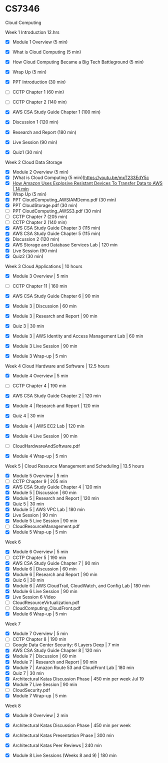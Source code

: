 # CS7346
Cloud Computing

Week 1 Introduction 12.hrs
- [x] Module 1 Overview (5 min)
- [x] What is Cloud Computing (5 min)
- [x] How Cloud Computing Became a Big Tech Battleground (5 min)
- [x] Wrap Up (5 min)
- [x] PPT Introduction (30 min)
- [ ] CCTP Chapter 1 (60 min)
- [ ] CCTP Chapter 2 (140 min)
- [x] AWS CSA Study Guide Chapter 1 (100 min)
- [x] Discussion 1 (120 min)
- [x] Research and Report (180 min)
- [x] Live Session (90 min)
- [x] Quiz1 (30 min)


Week 2 Cloud Data Storage 
- [x] Module 2 Overview (5 min)
- [x] [What is Cloud Computing (5 min)]https://youtu.be/mxT233EdY5c
- [x] [How Amazon Uses Explosive Resistant Devices To Transfer Data to AWS | 14 min](https://youtu.be/H3_ZqnqLyVo)
- [x] Wrap Up (5 min)
- [x] PPT CloudComputing_AWSIAMDemo.pdf (30 min)
- [x] PPT CloudStorage.pdf (30 min)
- [ ] PPT CloudComputing_AWSS3.pdf (30 min)
- [ ] CCTP Chapter 7 (205 min)
- [ ] CCTP Chapter 2 (140 min)
- [x] AWS CSA Study Guide Chapter 3 (115 min)
- [x] AWS CSA Study Guide Chapter 5 (115 min)
- [x] Discussion 2 (120 min)
- [x] AWS Storage and Database Services Lab | 120 min
- [x] Live Session (90 min)
- [x] Quiz2 (30 min)

Week 3 Cloud Applications | 10 hours
- [x] Module 3 Overview | 5 min
- [ ] CCTP Chapter 11 | 160 min
- [x] AWS CSA Study Guide Chapter 6 | 90 min
- [x] Module 3 | Discussion | 60 min
- [x] Module 3 | Research and Report | 90 min
- [x] Quiz 3 | 30 min
- [x] Module 3 | AWS Identity and Access Management Lab | 60 min
- [x] Module 3 Live Session | 90 min
- [x] Module 3 Wrap-up | 5 min
 

Week 4 Cloud Hardware and Software | 12.5 hours
- [x] Module 4 Overview | 5 min
- [ ] CCTP Chapter 4 | 190 min
- [x] AWS CSA Study Guide Chapter 2 | 120 min
- [x] Module 4 | Research and Report | 120 min
- [x] Quiz 4 | 30 min
- [x] Module 4 | AWS EC2 Lab | 120 min
- [x] Module 4 Live Session | 90 min
- [ ] CloudHardwareAndSoftware.pdf
- [x] Module 4 Wrap-up | 5 min


Week 5 | Cloud Resource Management and Scheduling | 13.5 hours
- [x] Module 5 Overview | 5 min
- [ ] CCTP Chapter 9 | 205 min
- [x] AWS CSA Study Guide Chapter 4 | 120 min
- [x] Module 5 | Discussion | 60 min
- [x] Module 5 | Research and Report | 120 min
- [x] Quiz 5 | 30 min
- [x] Module 5 | AWS VPC Lab | 180 min
- [x] Live Session | 90 min
- [x] Module 5 Live Session | 90 min
- [ ] CloudResourceManagement.pdf
- [x] Module 5 Wrap-up | 5 min

Week 6
- [x] Module 6 Overview | 5 min
- [ ] CCTP Chapter 5 | 190 min
- [x] AWS CSA Study Guide Chapter 7 | 90 min
- [x] Module 6 | Discussion | 60 min
- [x] Module 6 | Research and Report | 90 min
- [x] Quiz 6 | 30 min
- [x] Module 6 | AWS CloudTrail, CloudWatch, and Config Lab | 180 min
- [x] Module 6 Live Session | 90 min
- [x] Live Session 6 Video
- [ ] CloudResourceVirtualization.pdf
- [ ] CloudComputing_CloudFront.pdf
- [x] Module 6 Wrap-up | 5 min

Week 7
- [x] Module 7 Overview | 5 min
- [ ] CCTP Chapter 8 | 190 min
- [ ] Google Data Center Security: 6 Layers Deep | 7 min
- [x] AWS CSA Study Guide Chapter 8 | 120 min
- [x] Module 7 | Discussion | 60 min
- [x] Module 7 | Research and Report | 90 min
- [x] Module 7 | Amazon Route 53 and CloudFront Lab | 180 min
- [x] Quiz 7 | 30 min
- [x] Architectural Katas Discussion Phase | 450 min per week Jul 19
- [x] Module 7 Live Session | 90 min
- [ ] CloudSecurity.pdf
- [x] Module 7 Wrap-up | 5 min

Week 8
- [x] Module 8 Overview | 2 min
- [x] Architectural Katas Discussion Phase | 450 min per week
- [x] Architectural Katas Presentation Phase | 300 min
- [x] Architectural Katas Peer Reviews | 240 min
- [x] Module 8 Live Sessions (Weeks 8 and 9) | 180 min

